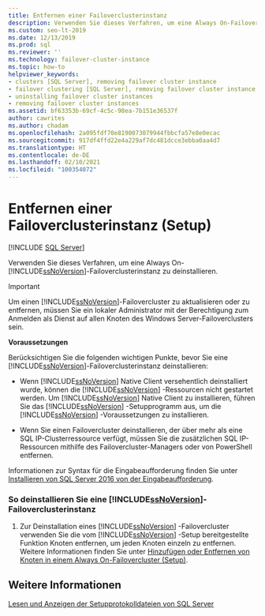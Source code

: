```yaml
---
title: Entfernen einer Failoverclusterinstanz
description: Verwenden Sie dieses Verfahren, um eine Always On-Failoverclusterinstanz zu deinstallieren. Dieser Artikel gibt Ihnen wichtige Hinweise, bevor Sie fortfahren.
ms.custom: seo-lt-2019
ms.date: 12/13/2019
ms.prod: sql
ms.reviewer: ''
ms.technology: failover-cluster-instance
ms.topic: how-to
helpviewer_keywords:
- clusters [SQL Server], removing failover cluster instance
- failover clustering [SQL Server], removing failover cluster instance
- uninstalling failover cluster instances
- removing failover cluster instances
ms.assetid: bf63353b-69cf-4c5c-98ea-7b151e36537f
author: cawrites
ms.author: chadam
ms.openlocfilehash: 2a095fdf70e8190073079944fbbcfa57e8e0ecac
ms.sourcegitcommit: 917df4ffd22e4a229af7dc481dcce3ebba0aa4d7
ms.translationtype: HT
ms.contentlocale: de-DE
ms.lasthandoff: 02/10/2021
ms.locfileid: "100354072"
---
```

# <a name="remove-a-failover-cluster-instance-setup"></a>Entfernen einer Failoverclusterinstanz (Setup)

[!INCLUDE [SQL Server](../../../includes/applies-to-version/sqlserver.md)]

Verwenden Sie dieses Verfahren, um eine Always On-[!INCLUDE[ssNoVersion](../../../includes/ssnoversion-md.md)]-Failoverclusterinstanz zu deinstallieren.  
  
> [!IMPORTANT]  
>  Um einen [!INCLUDE[ssNoVersion](../../../includes/ssnoversion-md.md)]-Failovercluster zu aktualisieren oder zu entfernen, müssen Sie ein lokaler Administrator mit der Berechtigung zum Anmelden als Dienst auf allen Knoten des Windows Server-Failoverclusters sein.  
  
 **Voraussetzungen**  
  
 Berücksichtigen Sie die folgenden wichtigen Punkte, bevor Sie eine [!INCLUDE[ssNoVersion](../../../includes/ssnoversion-md.md)]-Failoverclusterinstanz deinstallieren:  
  
-   Wenn [!INCLUDE[ssNoVersion](../../../includes/ssnoversion-md.md)] Native Client versehentlich deinstalliert wurde, können die [!INCLUDE[ssNoVersion](../../../includes/ssnoversion-md.md)] -Ressourcen nicht gestartet werden. Um [!INCLUDE[ssNoVersion](../../../includes/ssnoversion-md.md)] Native Client zu installieren, führen Sie das [!INCLUDE[ssNoVersion](../../../includes/ssnoversion-md.md)] -Setupprogramm aus, um die [!INCLUDE[ssNoVersion](../../../includes/ssnoversion-md.md)] -Voraussetzungen zu installieren.  
  
-   Wenn Sie einen Failovercluster deinstallieren, der über mehr als eine SQL IP-Clusterressource verfügt, müssen Sie die zusätzlichen SQL IP-Ressourcen mithilfe des Failovercluster-Managers oder von PowerShell entfernen.  
  
 Informationen zur Syntax für die Eingabeaufforderung finden Sie unter [Installieren von SQL Server 2016 von der Eingabeaufforderung](../../../database-engine/install-windows/install-sql-server-from-the-command-prompt.md).  
  
### <a name="to-uninstall-a-ssnoversion-failover-cluster-instance"></a>So deinstallieren Sie eine [!INCLUDE[ssNoVersion](../../../includes/ssnoversion-md.md)]-Failoverclusterinstanz
  
1.  Zur Deinstallation eines [!INCLUDE[ssNoVersion](../../../includes/ssnoversion-md.md)] -Failovercluster verwenden Sie die vom [!INCLUDE[ssNoVersion](../../../includes/ssnoversion-md.md)] -Setup bereitgestellte Funktion Knoten entfernen, um jeden Knoten einzeln zu entfernen. Weitere Informationen finden Sie unter [Hinzufügen oder Entfernen von Knoten in einem Always On-Failovercluster &#40;Setup&#41;](../../../sql-server/failover-clusters/install/add-or-remove-nodes-in-a-sql-server-failover-cluster-setup.md).  
  
## <a name="see-also"></a>Weitere Informationen  
 [Lesen und Anzeigen der Setupprotokolldateien von SQL Server](../../../database-engine/install-windows/view-and-read-sql-server-setup-log-files.md)  
  
